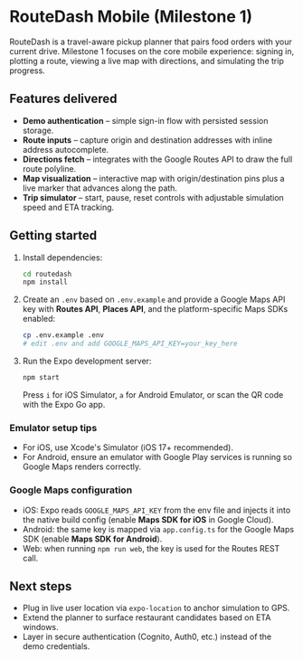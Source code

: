 # RouteDash Mobile (Milestone 1)

RouteDash is a travel-aware pickup planner that pairs food orders with your current drive. Milestone 1 focuses on the core mobile experience: signing in, plotting a route, viewing a live map with directions, and simulating the trip progress.

## Features delivered
- **Demo authentication** – simple sign-in flow with persisted session storage.
- **Route inputs** – capture origin and destination addresses with inline address autocomplete.
- **Directions fetch** – integrates with the Google Routes API to draw the full route polyline.
- **Map visualization** – interactive map with origin/destination pins plus a live marker that advances along the path.
- **Trip simulator** – start, pause, reset controls with adjustable simulation speed and ETA tracking.

## Getting started

1. Install dependencies:
   ```bash
   cd routedash
   npm install
   ```
2. Create an `.env` based on `.env.example` and provide a Google Maps API key with **Routes API**, **Places API**, and the platform-specific Maps SDKs enabled:
   ```bash
   cp .env.example .env
   # edit .env and add GOOGLE_MAPS_API_KEY=your_key_here
   ```
3. Run the Expo development server:
   ```bash
   npm start
   ```
   Press `i` for iOS Simulator, `a` for Android Emulator, or scan the QR code with the Expo Go app.

### Emulator setup tips
- For iOS, use Xcode's Simulator (iOS 17+ recommended).
- For Android, ensure an emulator with Google Play services is running so Google Maps renders correctly.

### Google Maps configuration
- iOS: Expo reads `GOOGLE_MAPS_API_KEY` from the env file and injects it into the native build config (enable **Maps SDK for iOS** in Google Cloud).
- Android: the same key is mapped via `app.config.ts` for the Google Maps SDK (enable **Maps SDK for Android**).
- Web: when running `npm run web`, the key is used for the Routes REST call.

## Next steps
- Plug in live user location via `expo-location` to anchor simulation to GPS.
- Extend the planner to surface restaurant candidates based on ETA windows.
- Layer in secure authentication (Cognito, Auth0, etc.) instead of the demo credentials.
